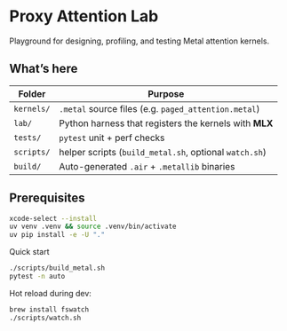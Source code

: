 # Proxy Attention Lab

Playground for designing, profiling, and testing Metal attention kernels.

## What’s here

| Folder | Purpose |
|--------|---------|
| `kernels/` | `.metal` source files (e.g. `paged_attention.metal`) |
| `lab/` | Python harness that registers the kernels with **MLX** |
| `tests/` | `pytest` unit + perf checks |
| `scripts/` | helper scripts (`build_metal.sh`, optional `watch.sh`) |
| `build/` | Auto-generated `.air` + `.metallib` binaries |

## Prerequisites

```bash
xcode-select --install
uv venv .venv && source .venv/bin/activate
uv pip install -e -U "."        
```

Quick start
```bash
./scripts/build_metal.sh
pytest -n auto
```

Hot reload during dev:
```bash
brew install fswatch
./scripts/watch.sh
```
